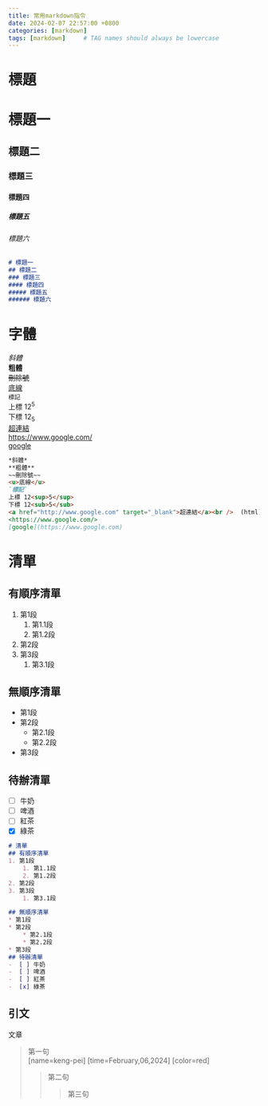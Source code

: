 ```yaml
---
title: 常用markdown指令
date: 2024-02-07 22:57:00 +0800 
categories: [markdown]
tags: [markdown]     # TAG names should always be lowercase
---
```

# **標題**  
# 標題一
## 標題二
### 標題三
#### 標題四
##### 標題五
###### 標題六  
```md
# 標題一
## 標題二
### 標題三
#### 標題四
##### 標題五
###### 標題六 
```
# **字體**  

*斜體*  
**粗體**  
~~刪除號~~  
<u>底線</u>  
`標記`  
上標 12<sup>5</sup>  
下標 12<sub>5</sub>  
<a href="http://www.google.com" target="_blank">超連結</a><br />
<https://www.google.com/>  
[google](https://www.google.com)   
  
```md
*斜體*  
**粗體**  
~~刪除號~~  
<u>底線</u>  
`標記`  
上標 12<sup>5</sup>  
下標 12<sub>5</sub>  
<a href="http://www.google.com" target="_blank">超連結</a><br />  (html)
<https://www.google.com/>  
[google](https://www.google.com)
```
# 清單  
## 有順序清單
1. 第1段
    1. 第1.1段
    2. 第1.2段
2. 第2段
3. 第3段
    1. 第3.1段

## 無順序清單
* 第1段
* 第2段
    * 第2.1段
    * 第2.2段
* 第3段    
## 待辦清單
-  [ ] 牛奶
-  [ ] 啤酒
-  [ ] 紅茶
-  [x] 綠茶

```md
# 清單  
## 有順序清單
1. 第1段
    1. 第1.1段
    2. 第1.2段
2. 第2段
3. 第3段
    1. 第3.1段

## 無順序清單
* 第1段
* 第2段
    * 第2.1段
    * 第2.2段
* 第3段    
## 待辦清單
-  [ ] 牛奶
-  [ ] 啤酒
-  [ ] 紅茶
-  [x] 綠茶
```

## 引文
文章  
> 第一句  
> [name=keng-pei] [time=February,06,2024] [color=red]
>> 第二句
>>> 第三句
